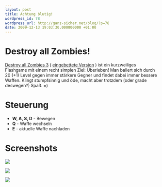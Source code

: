 ```yaml
---
layout: post
title: Achtung blutig!
wordpress_id: 78
wordpress_url: http://ganz-sicher.net/blog/?p=78
date: 2009-12-13 19:03:30.000000000 +01:00
---
```

Destroy all Zombies!
====================
[Destroy all Zombies 3](http://www.awesomeflashgames.com/games/destroyallzombies3.swf) ( [eingebettete Version](http://awesomeflashgames.com/action/destroy-all-zombies-3/) ) ist ein kurzweiliges Flashgame mit einem recht simplen Ziel: Überleben! Man ballert sich durch 20 (+1) Level gegen immer stärkere Gegner und findet dabei immer bessere Waffen. Klingt stumpfsinnig und öde, macht aber trotzdem (oder grade deswegen?) Spaß. =)

Steuerung
=========

* **W, A, S, D** \-  Bewegen
* **Q**   \- Waffe wechseln
* **E** \- aktuelle Waffe nachladen


Screenshots
===========

![](/wp-content/uploads/zombie-300x239.png)

![](/wp-content/uploads/zombie1-300x217.png)

![](/wp-content/uploads/dazFinal-300x245.png)
